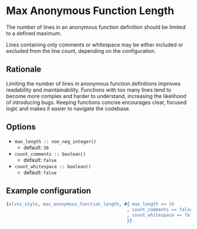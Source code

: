# Max Anonymous Function Length

The number of lines in an anonymous function definition should be limited to a defined maximum.

Lines containing only comments or whitespace may be either included or excluded from the line
count, depending on the configuration.

## Rationale

Limiting the number of lines in anonymous function definitions improves readability and maintainability.
Functions with too many lines tend to become more complex and harder to understand,
increasing the likelihood of introducing bugs. Keeping functions concise encourages clear,
focused logic and makes it easier to navigate the codebase.

## Options

- `max_length :: non_neg_integer()`
  - default: `30`
- `count_comments :: boolean()`
  - default: `false`
- `count_whitespace :: boolean()`
  - default: `false`

## Example configuration

```erlang
{elvis_style, max_anonymous_function_length, #{ max_length => 30
                                              , count_comments => false
                                              , count_whitespace => false
                                              }}
```
